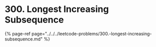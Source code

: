 # 300. Longest Increasing Subsequence

{% page-ref page="../../../leetcode-problems/300.-longest-increasing-subsequence.md" %}




